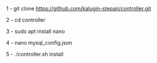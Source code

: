1 - git clone https://github.com/kalugin-stepan/controller.git

2 - cd controller

3 - sudo apt install nano

4 - nano mysql_config.json

5 - ./controller.sh install